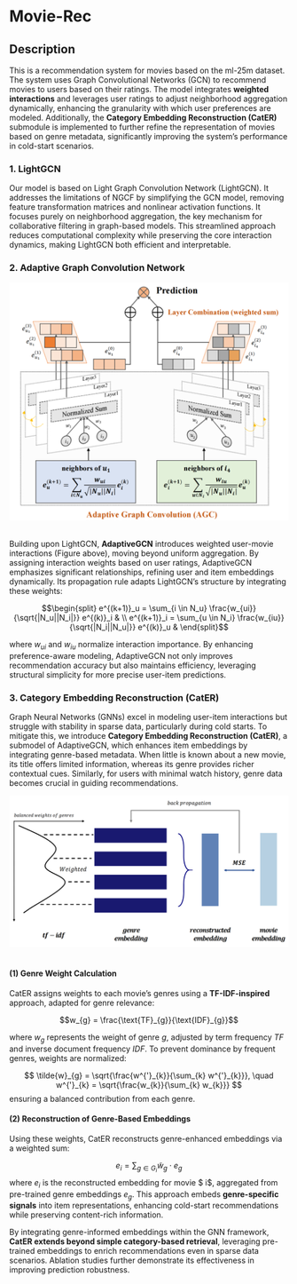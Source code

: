 # Movie-Rec


## Description

This is a recommendation system for movies based on the ml-25m dataset. The system uses Graph Convolutional Networks (GCN) to recommend movies to users based on their ratings.  The model integrates **weighted interactions** and leverages user ratings to adjust neighborhood aggregation dynamically, enhancing the granularity with which user preferences are modeled. Additionally, the **Category Embedding Reconstruction (CatER)** submodule is implemented to further refine the representation of movies based on genre metadata, significantly improving the system’s performance in cold-start scenarios.



### 1. LightGCN

Our model is based on Light Graph Convolution Network (LightGCN). It addresses the limitations of NGCF by simplifying the GCN model, removing feature transformation matrices and nonlinear activation functions. It focuses purely on neighborhood aggregation, the key mechanism for collaborative filtering in graph-based models. This streamlined approach reduces computational complexity while preserving the core interaction dynamics, making LightGCN both efficient and interpretable.

### 2. Adaptive Graph Convolution Network

<div align="center">
  <img src="imgs/pipeline1.png"/>
</div><br/>

Building upon LightGCN, **AdaptiveGCN** introduces weighted user-movie interactions (Figure above), moving beyond uniform aggregation. By assigning interaction weights based on user ratings, AdaptiveGCN emphasizes significant relationships, refining user and item embeddings dynamically. Its propagation rule adapts LightGCN’s structure by integrating these weights:

```math
\begin{split}
e^{(k+1)}_u = \sum_{i \in N_u} \frac{w_{ui}}{\sqrt{|N_u||N_i|}} e^{(k)}_i & \\
e^{(k+1)}_i = \sum_{u \in N_i} \frac{w_{iu}}{\sqrt{|N_i||N_u|}} e^{(k)}_u &
\end{split}
```


where $w_{ui}$ and $w_{iu}$ normalize interaction importance. By enhancing preference-aware modeling, AdaptiveGCN not only improves recommendation accuracy but also maintains efficiency, leveraging structural simplicity for more precise user-item predictions.

### 3. Category Embedding Reconstruction (CatER)

Graph Neural Networks (GNNs) excel in modeling user-item interactions but struggle with stability in sparse data, particularly during cold starts. To mitigate this, we introduce **Category Embedding Reconstruction (CatER)**, a submodel of AdaptiveGCN, which enhances item embeddings by integrating genre-based metadata. When little is known about a new movie, its title offers limited information, whereas its genre provides richer contextual cues. Similarly, for users with minimal watch history, genre data becomes crucial in guiding recommendations.

<div align="center">
  <img src="imgs/pipeline2.png"/>
</div><br/>

#### (1) Genre Weight Calculation

CatER assigns weights to each movie’s genres using a **TF-IDF-inspired** approach, adapted for genre relevance:

$$w_{g} = \frac{\text{TF}_{g}}{\text{IDF}_{g}}$$

where $w_g$ represents the weight of genre $g$, adjusted by term frequency $TF$ and inverse document frequency $IDF$. To prevent dominance by frequent genres, weights are normalized:

$$
\tilde{w}_{g} = \sqrt{\frac{w^{'}_{k}}{\sum_{k} w^{'}_{k}}}, \quad w^{'}_{k} = \sqrt{\frac{w_{k}}{\sum_{k} w_{k}}}
$$
ensuring a balanced contribution from each genre.

#### (2) Reconstruction of Genre-Based Embeddings

Using these weights, CatER reconstructs genre-enhanced embeddings via a weighted sum:

$$
e_{i} = \sum_{g \in G_i} \tilde{w}_{g} \cdot e_{g}
$$
where $e_i$ is the reconstructed embedding for movie $ i$, aggregated from pre-trained genre embeddings $e_g$. This approach embeds **genre-specific signals** into item representations, enhancing cold-start recommendations while preserving content-rich information.

By integrating genre-informed embeddings within the GNN framework, **CatER extends beyond simple category-based retrieval**, leveraging pre-trained embeddings to enrich recommendations even in sparse data scenarios. Ablation studies further demonstrate its effectiveness in improving prediction robustness.
